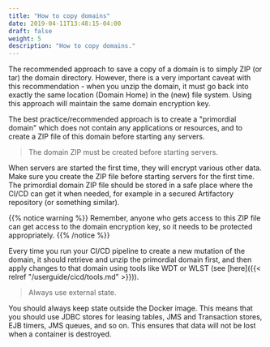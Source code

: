 ```yaml
---
title: "How to copy domains"
date: 2019-04-11T13:48:15-04:00
draft: false
weight: 5
description: "How to copy domains."
---
```


The recommended approach to save a copy of a domain is to simply ZIP (or tar)
the domain directory.  However, there is a very important caveat with this
recommendation - when you unzip the domain, it must go back into exactly
the same location (Domain Home) in the (new) file system.  Using this
approach will maintain the same domain encryption key.  

The best practice/recommended approach is to create a "primordial domain"
which does not contain any applications or resources,
and to create a ZIP file of this domain before starting any servers.  

> The domain ZIP must be created before starting servers.  

When servers are started the first time, they will encrypt various other data.
Make sure you create the ZIP file before starting servers for the first time.
The primordial domain ZIP file should be stored in a safe place where the CI/CD
can get it when needed, for example in a secured Artifactory repository (or
something similar).  

{{% notice warning %}}
Remember, anyone who gets access to this ZIP file can get access
to the domain encryption key, so it needs to be protected appropriately.
{{% /notice %}}

Every time you run your CI/CD pipeline to create a new mutation of the domain,
it should retrieve and unzip the primordial domain first, and then apply changes
to that domain using tools like WDT or WLST (see [here]({{< relref "/userguide/cicd/tools.md" >}})).


> Always use external state.

You should always keep state outside the Docker image.  This means that you should
use JDBC stores for leasing tables, JMS and Transaction stores,
EJB timers, JMS queues, and so on.  This ensures that data will not be lost when
a container is destroyed.
